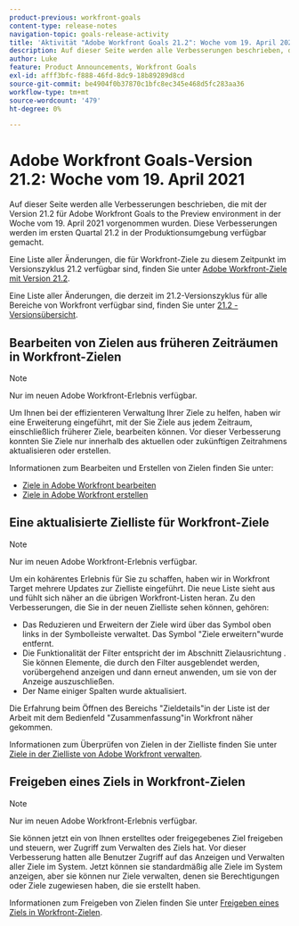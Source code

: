 ```yaml
---
product-previous: workfront-goals
content-type: release-notes
navigation-topic: goals-release-activity
title: 'Aktivität "Adobe Workfront Goals 21.2": Woche vom 19. April 2021'
description: Auf dieser Seite werden alle Verbesserungen beschrieben, die mit der Version 21.2 für Adobe Workfront Goals to the Preview environment in der Woche vom 19. April 2021 vorgenommen wurden. Diese Verbesserungen werden im ersten Quartal 21.2 in der Produktionsumgebung verfügbar gemacht.
author: Luke
feature: Product Announcements, Workfront Goals
exl-id: afff3bfc-f888-46fd-8dc9-18b89289d8cd
source-git-commit: be4904f0b37870c1bfc8ec345e468d5fc283aa36
workflow-type: tm+mt
source-wordcount: '479'
ht-degree: 0%

---
```


# Adobe Workfront Goals-Version 21.2: Woche vom 19. April 2021

Auf dieser Seite werden alle Verbesserungen beschrieben, die mit der Version 21.2 für Adobe Workfront Goals to the Preview environment in der Woche vom 19. April 2021 vorgenommen wurden. Diese Verbesserungen werden im ersten Quartal 21.2 in der Produktionsumgebung verfügbar gemacht.

Eine Liste aller Änderungen, die für Workfront-Ziele zu diesem Zeitpunkt im Versionszyklus 21.2 verfügbar sind, finden Sie unter [Adobe Workfront-Ziele mit Version 21.2](../../../../product-announcements/product-releases/goals-release-activity/goals-21.2-release/goals-release-21-2.md).

Eine Liste aller Änderungen, die derzeit im 21.2-Versionszyklus für alle Bereiche von Workfront verfügbar sind, finden Sie unter [21.2 - Versionsübersicht](../../../../product-announcements/product-releases/21.2-release-activity/21-2-release-overview.md).

## Bearbeiten von Zielen aus früheren Zeiträumen in Workfront-Zielen

>[!NOTE]
>
>Nur im neuen Adobe Workfront-Erlebnis verfügbar.

Um Ihnen bei der effizienteren Verwaltung Ihrer Ziele zu helfen, haben wir eine Erweiterung eingeführt, mit der Sie Ziele aus jedem Zeitraum, einschließlich früherer Ziele, bearbeiten können. Vor dieser Verbesserung konnten Sie Ziele nur innerhalb des aktuellen oder zukünftigen Zeitrahmens aktualisieren oder erstellen.

Informationen zum Bearbeiten und Erstellen von Zielen finden Sie unter:

* [Ziele in Adobe Workfront bearbeiten](../../../../workfront-goals/goal-management/edit-goals.md)
* [Ziele in Adobe Workfront erstellen](../../../../workfront-goals/goal-management/create-goals.md)

## Eine aktualisierte Zielliste für Workfront-Ziele

>[!NOTE]
>
>Nur im neuen Adobe Workfront-Erlebnis verfügbar.

Um ein kohärentes Erlebnis für Sie zu schaffen, haben wir in Workfront Target mehrere Updates zur Zielliste eingeführt. Die neue Liste sieht aus und fühlt sich näher an die übrigen Workfront-Listen heran. Zu den Verbesserungen, die Sie in der neuen Zielliste sehen können, gehören:

* Das Reduzieren und Erweitern der Ziele wird über das Symbol oben links in der Symbolleiste verwaltet. Das Symbol &quot;Ziele erweitern&quot;wurde entfernt.
* Die Funktionalität der Filter entspricht der im Abschnitt Zielausrichtung . Sie können Elemente, die durch den Filter ausgeblendet werden, vorübergehend anzeigen und dann erneut anwenden, um sie von der Anzeige auszuschließen.
* Der Name einiger Spalten wurde aktualisiert.

Die Erfahrung beim Öffnen des Bereichs &quot;Zieldetails&quot;in der Liste ist der Arbeit mit dem Bedienfeld &quot;Zusammenfassung&quot;in Workfront näher gekommen.

Informationen zum Überprüfen von Zielen in der Zielliste finden Sie unter [Ziele in der Zielliste von Adobe Workfront verwalten](../../../../workfront-goals/goal-review-and-workfront-goals-sections/manage-goals-in-goal-list.md).

## Freigeben eines Ziels in Workfront-Zielen

>[!NOTE]
>
>Nur im neuen Adobe Workfront-Erlebnis verfügbar.

Sie können jetzt ein von Ihnen erstelltes oder freigegebenes Ziel freigeben und steuern, wer Zugriff zum Verwalten des Ziels hat. Vor dieser Verbesserung hatten alle Benutzer Zugriff auf das Anzeigen und Verwalten aller Ziele im System. Jetzt können sie standardmäßig alle Ziele im System anzeigen, aber sie können nur Ziele verwalten, denen sie Berechtigungen oder Ziele zugewiesen haben, die sie erstellt haben.

Informationen zum Freigeben von Zielen finden Sie unter [Freigeben eines Ziels in Workfront-Zielen](../../../../workfront-goals/workfront-goals-settings/share-a-goal.md).


